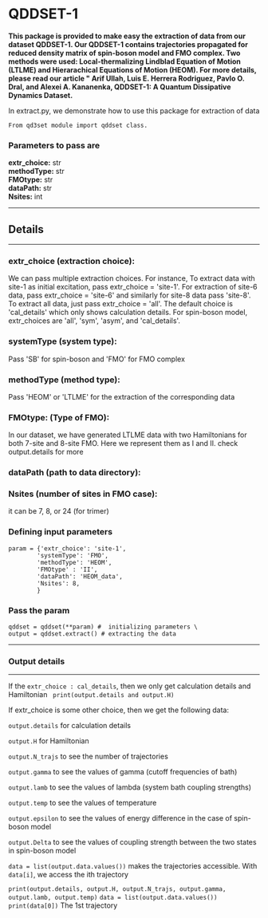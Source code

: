# QDDSET-1
**This package is provided to make easy the extraction of data from our dataset QDDSET-1. Our QDDSET-1 contains trajectories propagated for reduced density matrix of spin-boson model and FMO complex. Two methods were used: Local-thermalizing Lindblad Equation of Motion (LTLME) and Hierarachical Equations of Motion (HEOM). For more details, please read our article " Arif Ullah, Luis E. Herrera Rodriguez, Pavlo O. Dral, and Alexei A. Kananenka, QDDSET-1: A Quantum Dissipative Dynamics Dataset.**

In extract.py, we demonstrate how to use this package for extraction of data

```From qd3set module import qddset class.```
### Parameters to pass are
 **extr_choice:** str \
 **methodType:** str  \
 **FMOtype:**  str  \
 **dataPath:** str  \
 **Nsites:** int  

***********************
##   Details 
***********************

### extr_choice (extraction choice):
 We can pass multiple extraction choices. For instance, To extract data with site-1 as initial excitation, 
 pass extr_choice = 'site-1'. For extraction of site-6 data, 
 pass extr_choice = 'site-6' and similarly for site-8 data pass 'site-8'. 
 To extract all data, just pass extr_choice = 'all'. The default choice is 'cal_details' which 
 only shows calculation details. For spin-boson model, extr_choices are 'all', 'sym', 'asym', and 'cal_details'.

### systemType (system type): 
Pass 'SB' for spin-boson and 'FMO' for FMO complex

### methodType (method type):
Pass 'HEOM' or 'LTLME' for the extraction of the corresponding data

### FMOtype: (Type of FMO):
 In our dataset, we have generated LTLME data with two Hamiltonians for both 
 7-site and 8-site FMO. Here we represent them as I and II. check output.details
 for more

### dataPath (path to data directory):

### Nsites (number of sites in FMO case):
 it can be 7, 8, or 24 (for trimer)

### Defining input parameters 
```
param = {'extr_choice': 'site-1', 
        'systemType': 'FMO', 
        'methodType': 'HEOM',
        'FMOtype' : 'II',
        'dataPath': 'HEOM_data',
        'Nsites': 8, 
        }
 ```       
   
### Pass the param
```
qddset = qddset(**param) #  initializing parameters \
output = qddset.extract() # extracting the data
```
***********************
###  Output details
***********************

 If the ```extr_choice : cal_details```, then we only get calculation details and Hamiltonian 
``` print(output.details and output.H)```

 If extr_choice is some other choice, then we get the following data:
 
 ```output.details``` for calculation details
 
 ```output.H``` for Hamiltonian
 
 ```output.N_trajs``` to see the number of trajectories
 
 ```output.gamma``` to see the values of gamma (cutoff frequencies of bath)
 
 ```output.lamb``` to see the values of lambda (system bath coupling strengths)
 
 ```output.temp``` to see the values of temperature
 
 ```output.epsilon``` to see the values of energy difference in the case of spin-boson model
 
 ```output.Delta```  to see the values of coupling strength between the two states in spin-boson model
 
 ```data = list(output.data.values())``` makes the trajectories accessible. With ```data[i]```, we
 access the ith trajectory

```print(output.details, output.H, output.N_trajs, output.gamma, output.lamb, output.temp)```
```data = list(output.data.values())```
```print(data[0])```  The 1st trajectory
